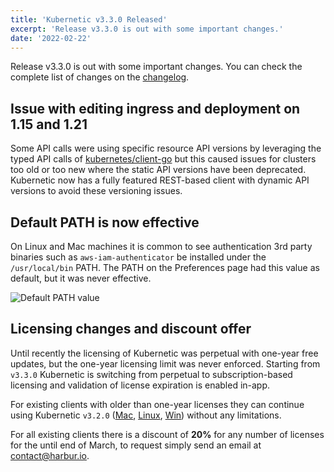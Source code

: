```yaml
---
title: 'Kubernetic v3.3.0 Released'
excerpt: 'Release v3.3.0 is out with some important changes.'
date: '2022-02-22'
---
```


Release v3.3.0 is out with some important changes. You can check the complete list of changes on the [changelog](https://docs.kubernetic.com/changelog.html).

## Issue with editing ingress and deployment on 1.15 and 1.21

Some API calls were using specific resource API versions by leveraging the typed API calls of [kubernetes/client-go](https://github.com/kubernetes/client-go) but this caused issues for clusters too old or too new where the static API versions have been deprecated. Kubernetic now has a fully featured REST-based client with dynamic API versions to avoid these versioning issues.

## Default PATH is now effective

On Linux and Mac machines it is common to see authentication 3rd party binaries such as `aws-iam-authenticator` be installed under the `/usr/local/bin` PATH. The PATH on the Preferences page had this value as default, but it was never effective.

![Default PATH value](/blog/path.png)

## Licensing changes and discount offer

Until recently the licensing of Kubernetic was perpetual with one-year free updates, but the one-year licensing limit was never enforced. Starting from `v3.3.0` Kubernetic is switching from perpetual to subscription-based licensing and validation of license expiration is enabled in-app.

For existing clients with older than one-year licenses they can continue using Kubernetic `v3.2.0` ([Mac](https://kubernetic.s3.amazonaws.com/Kubernetic-3.2.0.dmg), [Linux](https://kubernetic.s3.amazonaws.com/Kubernetic-3.2.0.AppImage), [Win](https://kubernetic.s3.amazonaws.com/Kubernetic+Setup+3.2.0.exe)) without any limitations.

For all existing clients there is a discount of **20%** for any number of licenses for the until end of March, to request simply send an email at [contact@harbur.io](mailto:contact@harbur.io?subject=Discount%20offer).